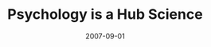 ---
date: 2007-09-01
title: Psychology is a Hub Science
source: Observer
sourceUrl: https://www.psychologicalscience.org/observer/getArticle.cfm?id=2203
pdfLink: 20070901-observer-v20n8-pp-5and42.pdf
---